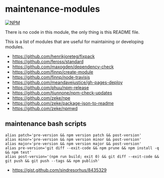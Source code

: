 # maintenance-modules

[![NPM](https://nodei.co/npm/maintenance-modules.png)](https://nodei.co/npm/maintenance-modules/)

There is no code in this module, the only thing is this README file.

This is a list of modules that are useful for maintaining or developing modules.

- https://github.com/henrikjoreteg/fixpack
- https://github.com/feross/standard
- https://github.com/maxogden/dependency-check
- https://github.com/finnp/create-module
- https://github.com/finnp/node-travisjs
- https://github.com/meandavejustice/gh-pages-deploy
- https://github.com/phuu/npm-release
- https://github.com/tjunnone/npm-check-updates
- https://github.com/zeke/npe
- https://github.com/zeke/package-json-to-readme
- https://github.com/zeke/npmwd

## maintenance bash scripts

```
alias patch='pre-version && npm version patch && post-version'
alias minor='pre-version && npm version minor && post-version'
alias major='pre-version && npm version major && post-version'
alias pre-version='git diff --exit-code && npm prune && npm install -q && npm test'
alias post-version='(npm run build; exit 0) && git diff --exit-code && git push && git push --tags && npm publish'
```

- https://gist.github.com/sindresorhus/8435329